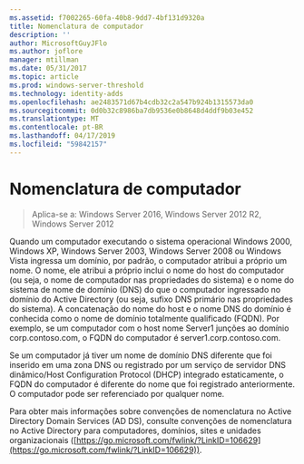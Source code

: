 ```yaml
---
ms.assetid: f7002265-60fa-40b8-9dd7-4bf131d9320a
title: Nomenclatura de computador
description: ''
author: MicrosoftGuyJFlo
ms.author: joflore
manager: mtillman
ms.date: 05/31/2017
ms.topic: article
ms.prod: windows-server-threshold
ms.technology: identity-adds
ms.openlocfilehash: ae2483571d67b4cdb32c2a547b924b1315573da0
ms.sourcegitcommit: 0d0b32c8986ba7db9536e0b8648d4ddf9b03e452
ms.translationtype: MT
ms.contentlocale: pt-BR
ms.lasthandoff: 04/17/2019
ms.locfileid: "59842157"
---
```

# <a name="computer-naming"></a>Nomenclatura de computador

>Aplica-se a: Windows Server 2016, Windows Server 2012 R2, Windows Server 2012

Quando um computador executando o sistema operacional Windows 2000, Windows XP, Windows Server 2003, Windows Server 2008 ou Windows Vista ingressa um domínio, por padrão, o computador atribui a próprio um nome. O nome, ele atribui a próprio inclui o nome do host do computador (ou seja, o nome de computador nas propriedades do sistema) e o nome do sistema de nome de domínio (DNS) do que o computador ingressado no domínio do Active Directory (ou seja, sufixo DNS primário nas propriedades do sistema). A concatenação do nome do host e o nome DNS do domínio é conhecida como o nome de domínio totalmente qualificado (FQDN). Por exemplo, se um computador com o host nome Server1 junções ao domínio corp.contoso.com, o FQDN do computador é server1.corp.contoso.com.  
  
Se um computador já tiver um nome de domínio DNS diferente que foi inserido em uma zona DNS ou registrado por um serviço de servidor DNS dinâmico/Host Configuration Protocol (DHCP) integrado estaticamente, o FQDN do computador é diferente do nome que foi registrado anteriormente. O computador pode ser referenciado por qualquer nome.  
  
Para obter mais informações sobre convenções de nomenclatura no Active Directory Domain Services (AD DS), consulte convenções de nomenclatura no Active Directory para computadores, domínios, sites e unidades organizacionais ([https://go.microsoft.com/fwlink/?LinkID=106629](https://go.microsoft.com/fwlink/?LinkID=106629)).  
  


